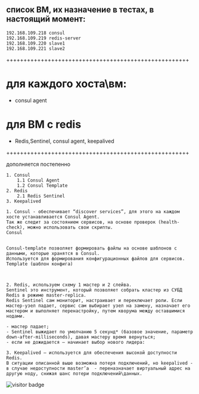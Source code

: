 ## список ВМ, их назначение в тестах, в настоящий момент:

```
192.168.109.218 consul
192.168.109.219 redis-server
192.168.109.220 slave1
192.168.109.221 slave2
```
+++++++++++++++++++++++++++++++++++++++++++++++++++++

# для каждого хоста\вм:
- consul agent

# для ВМ с redis 
- Redis,Sentinel, consul agent, keepalived
 
+++++++++++++++++++++++++++++++++++++++++++++++++++++

дополняется постепенно

```
1. Consul
    1.1 Consul Agent
    1.2 Consul Template	
2. Redis
    2.1 Redis Sentinel
3. Keepalived

1. Consul - обеспечивает “discover services”, для этого на каждом хосте устанавливается Consul Agent.
Так же следит за состоянием сервисов, на основе проверок (health-check), можно использовать свои скрипты.
Consul  


Consul-template позволяет формировать файлы на основе шаблонов с данными, которые хранятся в Consul. 
Используется для формирования конфигурационных файлов для сервисов.
Template (шаблон конфига)



2. Redis, используем схему 1 мастер и 2 слейва. 
Sentinel это инструмент, который позволяет собрать кластер из СУБД Redis в режиме master-replica.
Redis Sentinel сам мониторит, настраивает и переключает роли. Если мастер-узел падает, сервис сам выбирает узел на замену, назначает его мастером и выполняет перенастройку, путем кворума между оставшимися нодами.

- мастер падает;
- Sentinel выжидает по умолчанию 5 секунд* (базовое значение, параметр down-after-milliseconds), давая мастеру время вернуться;
- если не дожидается — начинает выбор нового лидера:

3. Keepalived – используется для обеспечения высокой доступности Redis.
В ситуации описанной выше возможна потеря подключений, но keepalived -
в случае недоступности master’a  - переназначает виртуальный адрес на другую ноду, снижая шанс потери подключений\данных.
```
![visitor badge](https://visitor-badge.glitch.me/badge?page_id=raven-ch/test-on-vm.visitor-badge&left_text=My%20Page%20Visitors)
